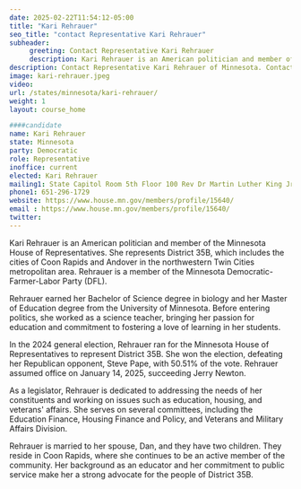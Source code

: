 ```yaml
---
date: 2025-02-22T11:54:12-05:00
title: "Kari Rehrauer"
seo_title: "contact Representative Kari Rehrauer"
subheader:
     greeting: Contact Representative Kari Rehrauer
     description: Kari Rehrauer is an American politician and member of the Minnesota House of Representatives. She represents District 35B, which includes the cities of Coon Rapids and Andover in the northwestern Twin Cities metropolitan area. Rehrauer is a member of the Minnesota Democratic-Farmer-Labor Party (DFL).
description: Contact Representative Kari Rehrauer of Minnesota. Contact information for Kari Rehrauer includes email address, phone number, and mailing address.
image: kari-rehrauer.jpeg
video:
url: /states/minnesota/kari-rehrauer/
weight: 1
layout: course_home

####candidate
name: Kari Rehrauer
state: Minnesota
party: Democratic
role: Representative
inoffice: current
elected: Kari Rehrauer
mailing1: State Capitol Room 5th Floor 100 Rev Dr Martin Luther King Jr Blvd St. Paul, MN 55155-1298
phone1: 651-296-1729
website: https://www.house.mn.gov/members/profile/15640/
email : https://www.house.mn.gov/members/profile/15640/
twitter: 
---
```

Kari Rehrauer is an American politician and member of the Minnesota House of Representatives. She represents District 35B, which includes the cities of Coon Rapids and Andover in the northwestern Twin Cities metropolitan area. Rehrauer is a member of the Minnesota Democratic-Farmer-Labor Party (DFL).

Rehrauer earned her Bachelor of Science degree in biology and her Master of Education degree from the University of Minnesota. Before entering politics, she worked as a science teacher, bringing her passion for education and commitment to fostering a love of learning in her students.

In the 2024 general election, Rehrauer ran for the Minnesota House of Representatives to represent District 35B. She won the election, defeating her Republican opponent, Steve Pape, with 50.51% of the vote. Rehrauer assumed office on January 14, 2025, succeeding Jerry Newton.

As a legislator, Rehrauer is dedicated to addressing the needs of her constituents and working on issues such as education, housing, and veterans' affairs. She serves on several committees, including the Education Finance, Housing Finance and Policy, and Veterans and Military Affairs Division.

Rehrauer is married to her spouse, Dan, and they have two children. They reside in Coon Rapids, where she continues to be an active member of the community. Her background as an educator and her commitment to public service make her a strong advocate for the people of District 35B.
